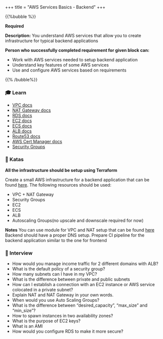 +++
title = "AWS Services Basics - Backend"
+++

{{%bubble %}}

**Required**

**Description:** You understand AWS services that allow you to create infrastructure for typical backend applications

**Person who successfully completed requirement for given block can:**

- Work with AWS services needed to setup backend application
- Understand key features of some AWS services
- Use and configure AWS services based on requirements

{{% /bubble%}}

### 🎓 Learn
- [VPC docs](https://docs.aws.amazon.com/vpc/index.html)
- [NAT Gateway docs](https://docs.aws.amazon.com/vpc/latest/userguide/vpc-nat-gateway.html)
- [RDS docs](https://docs.aws.amazon.com/rds/index.html)
- [EC2 docs](https://docs.aws.amazon.com/ec2/index.html)
- [ECS docs](https://docs.aws.amazon.com/ecs/index.html)
- [ALB docs](https://docs.aws.amazon.com/elasticloadbalancing/)
- [Route53 docs](https://docs.aws.amazon.com/route53/index.html)
- [AWS Cert  Manager docs](https://docs.aws.amazon.com/acm/index.html)
- [Security Groups](https://docs.aws.amazon.com/AWSEC2/latest/UserGuide/working-with-security-groups.html)

### 📝 Katas
**All the infrastructure should be setup using Terraform**

Create a small AWS infrastructure for a backend application that can be found [here](https://github.com/qbart/hello-ruby-sinatra). The following resources should be used:
- VPC + NAT Gateway
- Security Groups
- EC2
- ECS
- ALB
- Autoscaling Groups(no upscale and downscale required for now)

**Notes**
You can use module for VPC and NAT setup that can be found [here](https://registry.terraform.io/modules/terraform-aws-modules/vpc/aws/latest)
Backend should have a proper DNS setup.
Prepare CI pipeline for the backend application similar to the one for frontend

### 🎤 Interview
- How would you manage income traffic for 2 different domains with ALB?
- What is the default policy of a security group?
- How many subnets can I have in my VPC?
- What is the difference between private and public subnets
- How can I establish a connection with an EC2 instance or AWS service colocated in a private subnet?
- Explain NAT and NAT Gateway in your own words.
- When would you use Auto Scaling Groups?
- What is the difference between “desired_capacity”, “max_size” and “min_size”?
- How to spawn instances in two availability zones?
- What is the purpose of EC2 keys?
- What is an AMI
- How would you configure RDS to make it more secure?


